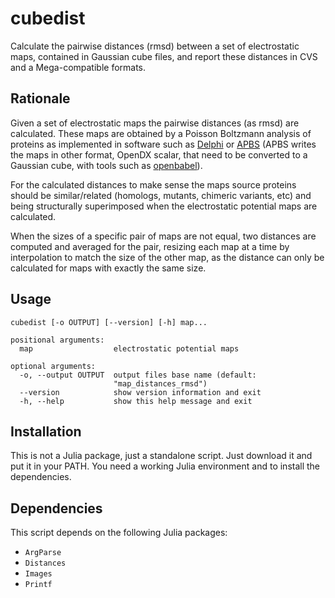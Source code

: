 # cubedist
Calculate the pairwise distances (rmsd) between a set of electrostatic
maps, contained in Gaussian cube files, and report these distances in
CVS and a Mega-compatible formats.

## Rationale
Given a set of electrostatic maps the pairwise distances (as rmsd) are calculated. These maps are obtained by 
a Poisson Boltzmann analysis of proteins as implemented in software such as [Delphi](http://compbio.clemson.edu/delphi) 
or [APBS](http://www.poissonboltzmann.org/) (APBS writes the maps in other format, OpenDX scalar, that need to be converted 
to a Gaussian cube, with tools such as [openbabel](http://openbabel.org/wiki/Main_Page)).

For the calculated distances to make sense the maps source proteins should be similar/related (homologs, mutants,
chimeric variants, etc) and being structurally superimposed when the electrostatic potential maps are calculated.

When the sizes of a specific pair of maps are not equal, two distances are computed and averaged for
the pair, resizing each map at a time by interpolation to match the size of the other map, as the
distance can only be calculated for maps with exactly the same size.

## Usage
```
cubedist [-o OUTPUT] [--version] [-h] map...

positional arguments:
  map                  electrostatic potential maps

optional arguments:
  -o, --output OUTPUT  output files base name (default:
                       "map_distances_rmsd")
  --version            show version information and exit
  -h, --help           show this help message and exit

```

## Installation
This is not a Julia package, just a standalone script. Just download it and put it in your PATH. You
need a working Julia environment and to install the dependencies.

## Dependencies
This script depends on the following Julia packages:
* `ArgParse`
* `Distances`
* `Images`
* `Printf`

